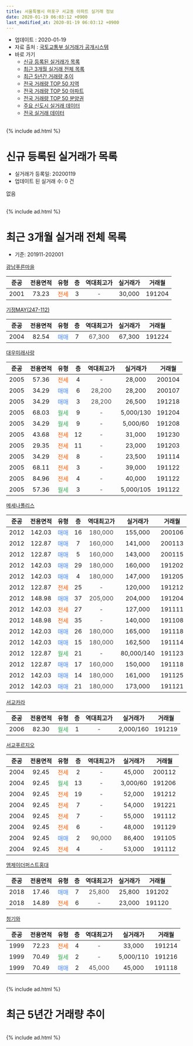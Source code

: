 ```yaml
---
title: 서울특별시 마포구 서교동 아파트 실거래 정보
date: 2020-01-19 06:03:12 +0900
last_modified_at: 2020-01-19 06:03:12 +0900
---
```


* 업데이트 : 2020-01-19
* 자료 출처 : [국토교통부 실거래가 공개시스템](http://rt.molit.go.kr)
* 바로 가기
    * [신규 등록된 실거래가 목록](#신규-등록된-실거래가-목록)
    * [최근 3개월 실거래 전체 목록](#최근-3개월-실거래-전체-목록)
    * [최근 5년간 거래량 추이](#최근-5년간-거래량-추이)
    * [전국 거래량 TOP 50 지역](https://apt-info.github.io/apt-trade-info/최근-3개월-전국에서-가장-거래가-많이-발생한-지역)
    * [전국 거래량 TOP 50 아파트](https://apt-info.github.io/apt-trade-info/최근-3개월-전국에서-가장-거래가-많이-발생한-아파트)
    * [전국 거래량 TOP 50 분양권](https://apt-info.github.io/apt-trade-info/최근-3개월-전국에서-가장-거래가-많이-발생한-분양권)
    * [주요 신도시 실거래 데이터](https://apt-info.github.io/apt-trade-info/주요-신도시)
    * [전국 실거래 데이터](https://apt-info.github.io/apt-trade-info/전국)
<br>
{% include ad.html %}
<br>

# 신규 등록된 실거래가 목록
* 실거래가 등록일: 20200119
* 업데이트 된 실거래 수: 0 건

없음

<br>
{% include ad.html %}
<br>

# 최근 3개월 실거래 전체 목록
* 기준: 201911-202001


[광남푸른마을](https://search.naver.com/search.naver?query=%EC%84%9C%EC%9A%B8%ED%8A%B9%EB%B3%84%EC%8B%9C+%EB%A7%88%ED%8F%AC%EA%B5%AC+%EC%84%9C%EA%B5%90%EB%8F%99+%EA%B4%91%EB%82%A8%ED%91%B8%EB%A5%B8%EB%A7%88%EC%9D%84)

|준공|전용면적|유형|층|역대최고가|실거래가|거래월|
|:---:|:---:|:---:|:---:|:---:|:---:|:---:|
|2001|73.23|<span style="color:#ff5a00">전세</span>|3|<span style="color:#444444">-</span>|30,000|191204|

[기정MAY(247-112)](https://search.naver.com/search.naver?query=%EC%84%9C%EC%9A%B8%ED%8A%B9%EB%B3%84%EC%8B%9C+%EB%A7%88%ED%8F%AC%EA%B5%AC+%EC%84%9C%EA%B5%90%EB%8F%99+%EA%B8%B0%EC%A0%95MAY%28247-112%29)

|준공|전용면적|유형|층|역대최고가|실거래가|거래월|
|:---:|:---:|:---:|:---:|:---:|:---:|:---:|
|2004|82.54|<span style="color:#4285f3">매매</span>|7|<span style="color:#444444">67,300</span>|67,300|191224|

[대우미래사랑](https://search.naver.com/search.naver?query=%EC%84%9C%EC%9A%B8%ED%8A%B9%EB%B3%84%EC%8B%9C+%EB%A7%88%ED%8F%AC%EA%B5%AC+%EC%84%9C%EA%B5%90%EB%8F%99+%EB%8C%80%EC%9A%B0%EB%AF%B8%EB%9E%98%EC%82%AC%EB%9E%91)

|준공|전용면적|유형|층|역대최고가|실거래가|거래월|
|:---:|:---:|:---:|:---:|:---:|:---:|:---:|
|2005|57.36|<span style="color:#ff5a00">전세</span>|4|<span style="color:#444444">-</span>|28,000|200104|
|2005|34.29|<span style="color:#4285f3">매매</span>|6|<span style="color:#444444">28,200</span>|28,200|200107|
|2005|34.29|<span style="color:#4285f3">매매</span>|3|<span style="color:#444444">28,200</span>|26,500|191218|
|2005|68.03|<span style="color:#34a853">월세</span>|9|<span style="color:#444444">-</span>|5,000/130|191204|
|2005|34.29|<span style="color:#34a853">월세</span>|9|<span style="color:#444444">-</span>|5,000/60|191208|
|2005|43.68|<span style="color:#ff5a00">전세</span>|12|<span style="color:#444444">-</span>|31,000|191230|
|2005|29.35|<span style="color:#ff5a00">전세</span>|11|<span style="color:#444444">-</span>|23,000|191203|
|2005|34.29|<span style="color:#ff5a00">전세</span>|8|<span style="color:#444444">-</span>|23,500|191114|
|2005|68.11|<span style="color:#ff5a00">전세</span>|3|<span style="color:#444444">-</span>|39,000|191122|
|2005|84.96|<span style="color:#ff5a00">전세</span>|4|<span style="color:#444444">-</span>|40,000|191122|
|2005|57.36|<span style="color:#34a853">월세</span>|3|<span style="color:#444444">-</span>|5,000/105|191122|

[메세나폴리스](https://search.naver.com/search.naver?query=%EC%84%9C%EC%9A%B8%ED%8A%B9%EB%B3%84%EC%8B%9C+%EB%A7%88%ED%8F%AC%EA%B5%AC+%EC%84%9C%EA%B5%90%EB%8F%99+%EB%A9%94%EC%84%B8%EB%82%98%ED%8F%B4%EB%A6%AC%EC%8A%A4)

|준공|전용면적|유형|층|역대최고가|실거래가|거래월|
|:---:|:---:|:---:|:---:|:---:|:---:|:---:|
|2012|142.03|<span style="color:#4285f3">매매</span>|16|<span style="color:#444444">180,000</span>|155,000|200106|
|2012|122.87|<span style="color:#4285f3">매매</span>|7|<span style="color:#444444">160,000</span>|141,000|200113|
|2012|122.87|<span style="color:#4285f3">매매</span>|5|<span style="color:#444444">160,000</span>|143,000|200115|
|2012|142.03|<span style="color:#4285f3">매매</span>|29|<span style="color:#444444">180,000</span>|160,000|191202|
|2012|142.03|<span style="color:#4285f3">매매</span>|4|<span style="color:#444444">180,000</span>|147,000|191205|
|2012|122.87|<span style="color:#ff5a00">전세</span>|25|<span style="color:#444444">-</span>|120,000|191212|
|2012|148.98|<span style="color:#4285f3">매매</span>|37|<span style="color:#444444">205,000</span>|204,000|191204|
|2012|142.03|<span style="color:#ff5a00">전세</span>|27|<span style="color:#444444">-</span>|127,000|191111|
|2012|148.98|<span style="color:#ff5a00">전세</span>|35|<span style="color:#444444">-</span>|140,000|191108|
|2012|142.03|<span style="color:#4285f3">매매</span>|26|<span style="color:#444444">180,000</span>|165,000|191118|
|2012|142.03|<span style="color:#4285f3">매매</span>|15|<span style="color:#444444">180,000</span>|162,500|191114|
|2012|122.87|<span style="color:#34a853">월세</span>|21|<span style="color:#444444">-</span>|80,000/140|191123|
|2012|122.87|<span style="color:#4285f3">매매</span>|17|<span style="color:#444444">160,000</span>|150,000|191118|
|2012|142.03|<span style="color:#4285f3">매매</span>|14|<span style="color:#444444">180,000</span>|161,000|191125|
|2012|142.03|<span style="color:#4285f3">매매</span>|21|<span style="color:#444444">180,000</span>|173,000|191121|

[서교카라](https://search.naver.com/search.naver?query=%EC%84%9C%EC%9A%B8%ED%8A%B9%EB%B3%84%EC%8B%9C+%EB%A7%88%ED%8F%AC%EA%B5%AC+%EC%84%9C%EA%B5%90%EB%8F%99+%EC%84%9C%EA%B5%90%EC%B9%B4%EB%9D%BC)

|준공|전용면적|유형|층|역대최고가|실거래가|거래월|
|:---:|:---:|:---:|:---:|:---:|:---:|:---:|
|2006|82.30|<span style="color:#34a853">월세</span>|1|<span style="color:#444444">-</span>|2,000/160|191219|

[서교푸르지오](https://search.naver.com/search.naver?query=%EC%84%9C%EC%9A%B8%ED%8A%B9%EB%B3%84%EC%8B%9C+%EB%A7%88%ED%8F%AC%EA%B5%AC+%EC%84%9C%EA%B5%90%EB%8F%99+%EC%84%9C%EA%B5%90%ED%91%B8%EB%A5%B4%EC%A7%80%EC%98%A4)

|준공|전용면적|유형|층|역대최고가|실거래가|거래월|
|:---:|:---:|:---:|:---:|:---:|:---:|:---:|
|2004|92.45|<span style="color:#ff5a00">전세</span>|2|<span style="color:#444444">-</span>|45,000|200112|
|2004|92.45|<span style="color:#34a853">월세</span>|13|<span style="color:#444444">-</span>|3,000/60|191206|
|2004|92.45|<span style="color:#ff5a00">전세</span>|19|<span style="color:#444444">-</span>|52,000|191212|
|2004|92.45|<span style="color:#ff5a00">전세</span>|7|<span style="color:#444444">-</span>|54,000|191221|
|2004|92.45|<span style="color:#ff5a00">전세</span>|7|<span style="color:#444444">-</span>|55,000|191112|
|2004|92.45|<span style="color:#ff5a00">전세</span>|6|<span style="color:#444444">-</span>|48,000|191129|
|2004|92.45|<span style="color:#4285f3">매매</span>|2|<span style="color:#444444">90,000</span>|86,400|191105|
|2004|92.45|<span style="color:#ff5a00">전세</span>|4|<span style="color:#444444">-</span>|53,000|191112|

[엠제이더퍼스트홍대](https://search.naver.com/search.naver?query=%EC%84%9C%EC%9A%B8%ED%8A%B9%EB%B3%84%EC%8B%9C+%EB%A7%88%ED%8F%AC%EA%B5%AC+%EC%84%9C%EA%B5%90%EB%8F%99+%EC%97%A0%EC%A0%9C%EC%9D%B4%EB%8D%94%ED%8D%BC%EC%8A%A4%ED%8A%B8%ED%99%8D%EB%8C%80)

|준공|전용면적|유형|층|역대최고가|실거래가|거래월|
|:---:|:---:|:---:|:---:|:---:|:---:|:---:|
|2018|17.46|<span style="color:#4285f3">매매</span>|7|<span style="color:#444444">25,800</span>|25,800|191202|
|2018|14.89|<span style="color:#ff5a00">전세</span>|6|<span style="color:#444444">-</span>|23,000|191120|

[청기와](https://search.naver.com/search.naver?query=%EC%84%9C%EC%9A%B8%ED%8A%B9%EB%B3%84%EC%8B%9C+%EB%A7%88%ED%8F%AC%EA%B5%AC+%EC%84%9C%EA%B5%90%EB%8F%99+%EC%B2%AD%EA%B8%B0%EC%99%80)

|준공|전용면적|유형|층|역대최고가|실거래가|거래월|
|:---:|:---:|:---:|:---:|:---:|:---:|:---:|
|1999|72.23|<span style="color:#ff5a00">전세</span>|4|<span style="color:#444444">-</span>|33,000|191214|
|1999|70.49|<span style="color:#34a853">월세</span>|2|<span style="color:#444444">-</span>|5,000/110|191216|
|1999|70.49|<span style="color:#4285f3">매매</span>|2|<span style="color:#444444">45,000</span>|45,000|191118|


<br>
{% include ad.html %}
<br>

# 최근 5년간 거래량 추이


<div style="width:100%;">
    <canvas id="deal_progress" height="200"></canvas>
</div>

<script>
new Chart(document.getElementById("deal_progress"), {
    type: 'line',
    data: {
        labels: ['201501','201502','201503','201504','201505','201506','201507','201508','201509','201510','201511','201512','201601','201602','201603','201604','201605','201606','201607','201608','201609','201610','201611','201612','201701','201702','201703','201704','201705','201706','201707','201708','201709','201710','201711','201712','201801','201802','201803','201804','201805','201806','201807','201808','201809','201810','201811','201812','201901','201902','201903','201904','201905','201906','201907','201908','201909','201910','201911','201912','202001'],
        datasets: [{
            label: '매매',
            pointRadius: 1,
            data: [11, 10, 15, 11, 12, 12, 8, 9, 13, 47, 14, 7, 11, 3, 7, 8, 9, 0, 12, 13, 18, 10, 2, 8, 7, 3, 6, 9, 3, 10, 8, 7, 5, 4, 7, 5, 10, 14, 5, 7, 4, 3, 14, 18, 12, 15, 5, 3, 9, 4, 6, 4, 5, 6, 8, 8, 13, 11, 7, 6, 4],
            borderColor: "rgba(255, 201, 14, 1)",
            backgroundColor: "rgba(255, 201, 14, 0.5)",
            fill: false,
            lineTension: 0
        },{
            label: '전월세',
            pointRadius: 1,
            data: [8, 3, 10, 6, 8, 7, 4, 7, 7, 8, 10, 8, 11, 3, 13, 7, 4, 9, 5, 9, 2, 5, 6, 9, 9, 10, 7, 3, 6, 10, 6, 9, 10, 7, 8, 10, 8, 14, 13, 9, 11, 15, 14, 13, 11, 12, 12, 10, 9, 15, 10, 10, 4, 7, 13, 11, 12, 6, 11, 12, 2],
            borderColor: "rgba(0, 141, 185, 1)",
            backgroundColor: "rgba(0, 141, 185, 0.5)",
            fill: false,
            lineTension: 0
        }
        ]
    },
    options: {
        responsive: true,
        title: {
            display: false
        },
        tooltips: {
            mode: 'index',
            intersect: false
        },
        hover: {
            mode: 'nearest',
            intersect: true
        },
        scales: {
            xAxes: [{
                display: true,
                scaleLabel: {
                    display: true,
                    labelString: '년/월'
                }
            }],
            yAxes: [{
                display: true,
                ticks: {
                    suggestedMin: 0,
                },
                scaleLabel: {
                    display: true,
                    labelString: '실거래 수'
                }
            }]
        }
    }
});

</script>


<br>
{% include ad.html %}
<br>

